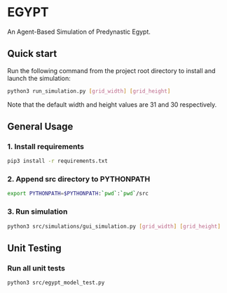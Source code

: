 # EGYPT
An Agent-Based Simulation of Predynastic Egypt.

## Quick start
Run the following command from the project root directory to install and launch the simulation:

```bash
python3 run_simulation.py [grid_width] [grid_height]
```

Note that the default width and height values are 31 and 30 respectively.

## General Usage

### 1. Install requirements
```bash
pip3 install -r requirements.txt
```

### 2. Append src directory to PYTHONPATH
```bash
export PYTHONPATH=$PYTHONPATH:`pwd`:`pwd`/src
```

### 3. Run simulation
```bash
python3 src/simulations/gui_simulation.py [grid_width] [grid_height]
```

## Unit Testing

### Run all unit tests

```bash
python3 src/egypt_model_test.py
```
